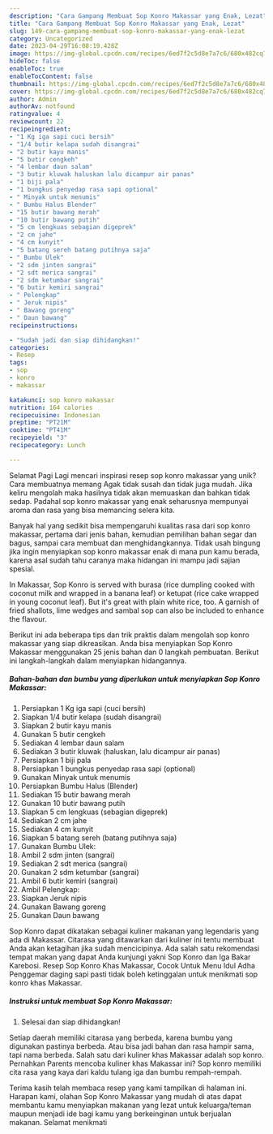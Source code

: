 ```yaml
---
description: "Cara Gampang Membuat Sop Konro Makassar yang Enak, Lezat"
title: "Cara Gampang Membuat Sop Konro Makassar yang Enak, Lezat"
slug: 149-cara-gampang-membuat-sop-konro-makassar-yang-enak-lezat
category: Uncategorized
date: 2023-04-29T16:08:19.428Z
image: https://img-global.cpcdn.com/recipes/6ed7f2c5d8e7a7c6/680x482cq70/sop-konro-makassar-foto-resep-utama.jpg
hideToc: false
enableToc: true
enableTocContent: false
thumbnail: https://img-global.cpcdn.com/recipes/6ed7f2c5d8e7a7c6/680x482cq70/sop-konro-makassar-foto-resep-utama.jpg
cover: https://img-global.cpcdn.com/recipes/6ed7f2c5d8e7a7c6/680x482cq70/sop-konro-makassar-foto-resep-utama.jpg
author: Admin
authorAv: notfound
ratingvalue: 4
reviewcount: 22
recipeingredient:
- "1 Kg iga sapi cuci bersih"
- "1/4 butir kelapa sudah disangrai"
- "2 butir kayu manis"
- "5 butir cengkeh"
- "4 lembar daun salam"
- "3 butir kluwak haluskan lalu dicampur air panas"
- "1 biji pala"
- "1 bungkus penyedap rasa sapi optional"
- " Minyak untuk menumis"
- " Bumbu Halus Blender"
- "15 butir bawang merah"
- "10 butir bawang putih"
- "5 cm lengkuas sebagian digeprek"
- "2 cm jahe"
- "4 cm kunyit"
- "5 batang sereh batang putihnya saja"
- " Bumbu Ulek"
- "2 sdm jinten sangrai"
- "2 sdt merica sangrai"
- "2 sdm ketumbar sangrai"
- "6 butir kemiri sangrai"
- " Pelengkap"
- " Jeruk nipis"
- " Bawang goreng"
- " Daun bawang"
recipeinstructions:

- "Sudah jadi dan siap dihidangkan!"
categories:
- Resep
tags:
- sop
- konro
- makassar

katakunci: sop konro makassar 
nutrition: 164 calories
recipecuisine: Indonesian
preptime: "PT21M"
cooktime: "PT41M"
recipeyield: "3"
recipecategory: Lunch

---
```



Selamat Pagi Lagi mencari inspirasi resep sop konro makassar yang unik? Cara membuatnya memang Agak tidak susah dan tidak juga mudah. Jika keliru mengolah maka hasilnya tidak akan memuaskan dan bahkan tidak sedap. Padahal sop konro makassar yang enak seharusnya mempunyai aroma dan rasa yang bisa memancing selera kita.


Banyak hal yang sedikit bisa mempengaruhi kualitas rasa dari sop konro makassar, pertama dari jenis bahan, kemudian pemilihan bahan segar dan bagus, sampai cara membuat dan menghidangkannya. Tidak usah bingung jika ingin menyiapkan sop konro makassar enak di mana pun kamu berada, karena asal sudah tahu caranya maka hidangan ini mampu jadi sajian spesial.

In Makassar, Sop Konro is served with burasa (rice dumpling cooked with coconut milk and wrapped in a banana leaf) or ketupat (rice cake wrapped in young coconut leaf). But it&#39;s great with plain white rice, too. A garnish of fried shallots, lime wedges and sambal sop can also be included to enhance the flavour.


Berikut ini ada beberapa tips dan trik praktis dalam mengolah sop konro makassar yang siap dikreasikan. Anda bisa menyiapkan Sop Konro Makassar menggunakan 25 jenis bahan dan 0 langkah pembuatan. Berikut ini langkah-langkah dalam menyiapkan hidangannya.

<!--inarticleads1-->

##### Bahan-bahan dan bumbu yang diperlukan untuk menyiapkan Sop Konro Makassar:

1. Persiapkan 1 Kg iga sapi (cuci bersih)
1. Siapkan 1/4 butir kelapa (sudah disangrai)
1. Siapkan 2 butir kayu manis
1. Gunakan 5 butir cengkeh
1. Sediakan 4 lembar daun salam
1. Sediakan 3 butir kluwak (haluskan, lalu dicampur air panas)
1. Persiapkan 1 biji pala
1. Persiapkan 1 bungkus penyedap rasa sapi (optional)
1. Gunakan  Minyak untuk menumis
1. Persiapkan  Bumbu Halus (Blender)
1. Sediakan 15 butir bawang merah
1. Gunakan 10 butir bawang putih
1. Siapkan 5 cm lengkuas (sebagian digeprek)
1. Sediakan 2 cm jahe
1. Sediakan 4 cm kunyit
1. Siapkan 5 batang sereh (batang putihnya saja)
1. Gunakan  Bumbu Ulek:
1. Ambil 2 sdm jinten (sangrai)
1. Sediakan 2 sdt merica (sangrai)
1. Gunakan 2 sdm ketumbar (sangrai)
1. Ambil 6 butir kemiri (sangrai)
1. Ambil  Pelengkap:
1. Siapkan  Jeruk nipis
1. Gunakan  Bawang goreng
1. Gunakan  Daun bawang


Sop Konro dapat dikatakan sebagai kuliner makanan yang legendaris yang ada di Makassar. Citarasa yang ditawarkan dari kuliner ini tentu membuat Anda akan ketagihan jika sudah mencicipinya. Ada salah satu rekomendasi tempat makan yang dapat Anda kunjungi yakni Sop Konro dan Iga Bakar Karebosi. Resep Sop Konro Khas Makassar, Cocok Untuk Menu Idul Adha Penggemar daging sapi pasti tidak boleh ketinggalan untuk menikmati sop konro khas Makassar. 

<!--inarticleads2-->

##### Instruksi untuk membuat Sop Konro Makassar:


1. Selesai dan siap dihidangkan!

Setiap daerah memiliki citarasa yang berbeda, karena bumbu yang digunakan pastinya berbeda. Atau bisa jadi bahan dan rasa hampir sama, tapi nama berbeda. Salah satu dari kuliner khas Makassar adalah sop konro. Pernahkan Parents mencoba kuliner khas Makassar ini? Sop konro memiliki cita rasa yang kaya dari kaldu tulang iga dan bumbu rempah-rempah. 

Terima kasih telah membaca resep yang kami tampilkan di halaman ini. Harapan kami, olahan Sop Konro Makassar yang mudah di atas dapat membantu kamu menyiapkan makanan yang lezat untuk keluarga/teman maupun menjadi ide bagi kamu yang berkeinginan untuk berjualan makanan. Selamat menikmati
